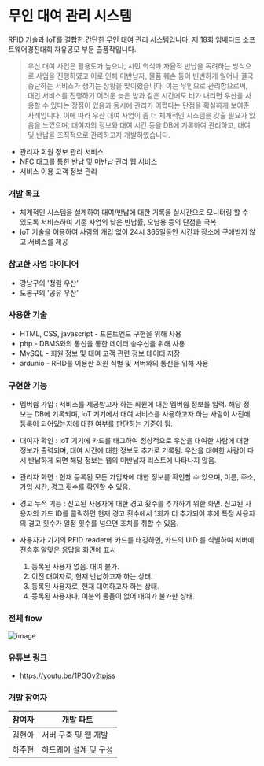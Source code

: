 # 무인 대여 관리 시스템


RFID 기술과 IoT를 결합한 간단한 무인 대여 관리 시스템입니다.
제 18회 임베디드 소프트웨어경진대회 자유공모 부문 출품작입니다.


> 우산 대여 사업은 활용도가 높으나, 시민 의식과 자율적 반납을 독려하는 방식으로 사업을 진행하였고 
> 이로 인해 미반납자, 물품 훼손 등이 빈번하게 일어나 결국 중단하는 서비스가 생기는 상황을 맞이했습니다.
> 이는 무인으로 관리함으로써, 대인 서비스를 진행하기 어려운 늦은 밤과 같은 시간에도 
> 비가 내리면 우산을 사용할 수 있다는 장점이 있음과 동시에 관리가 어렵다는 단점을 확실하게 보여준 사례입니다.
> 이에 따라 우산 대여 사업이 좀 더 체계적인 시스템을 갖출 필요가 있음을 느꼈으며, 
> 대여자의 정보와 대여 시간 등을 DB에 기록하여 관리하고, 대여 및 반납을 조직적으로 관리하고자 개발하였습니다.

  - 관리자 회원 정보 관리 서비스
  - NFC 태그를 통한 반납 및 미반납 관리 웹 서비스
  - 서비스 이용 고객 정보 관리

### 개발 목표

  - 체계적인 시스템을 설계하여 대여/반납에 대한 기록을 실시간으로 모니터링 할 수 있도록 서비스하여 기존 사업의 낮은 반납률, 오남용 등의 단점을 극복
  - IoT 기술을 이용하여 사람의 개입 없이 24시 365일동안 시간과 장소에 구애받지 않고 서비스를 제공

### 참고한 사업 아이디어
  - 강남구의 '청렴 우산'
  - 도봉구의 '공유 우산'

### 사용한 기술

* HTML, CSS, javascript - 프론트엔드 구현을 위해 사용
* php - DBMS와의 통신을 통한 데이터 송수신을 위해 사용
* MySQL - 회원 정보 및 대여 고객 관련 정보 데이터 저장
* ardunio - RFID를 이용한 회원 식별 및 서버와의 통신을 위해 사용

### 구현한 기능

* 멤버쉽 가입 : 서비스를 제공받고자 하는 회원에 대한 멤버쉽 정보를 입력. 
  해당 정보는 DB에 기록되며, IoT 기기에서 대여 서비스를 사용하고자 하는 사람이 
  사전에 등록이 되어있는지에 대한 여부를 판단하는 기준이 됨.

* 대여자 확인 : IoT 기기에 카드를 태그하여 정상적으로 우산을 대여한 사람에 대한 정보가 출력되며, 
  대여 시간에 대한 정보도 추가로 기록됨.
  우산을 대여한 사람이 다시 반납하게 되면 해당 정보는 웹의 미반납자 리스트에 나타나지 않음.

* 관리자 화면 : 현재 등록된 모든 가입자에 대한 정보를 확인할 수 있으며, 
  이름, 주소, 가입 시간, 경고 횟수를 확인할 수 있음.

* 경고 누적 기능 : 신고된 사용자에 대한 경고 횟수를 추가하기 위한 화면. 
  신고된 사용자의 카드 ID를 클릭하면 현재 경고 횟수에서 1회가 더 추가되어 
  후에 특정 사용자의 경고 횟수가 일정 횟수를 넘으면 조치를 취할 수 있음.

* 사용자가 기기의 RFID reader에 카드를 태깅하면, 카드의 UID 를 식별하여 서버에 전송후 알맞은 응답을 화면에 표시
  1. 등록된 사용자 없음. 대여 불가.
  2. 이전 대여자로, 현재 반납하고자 하는 상태.
  3. 등록된 사용자로, 현재 대여하고자 하는 상태.
  4. 등록된 사용자나, 여분의 물품이 없어 대여가 불가한 상태.

### 전체 flow

![image](https://user-images.githubusercontent.com/65345381/104725408-6576b280-5775-11eb-9a41-380c7ab6b688.png)


### 유튜브 링크
* https://youtu.be/1PGOv2tpjss

### 개발 참여자

| 참여자 | 개발 파트 |
| ------ | ------ |
| 김현아 | 서버 구축 및 웹 개발 | 
| 하주현 | 하드웨어 설계 및 구성 | 

